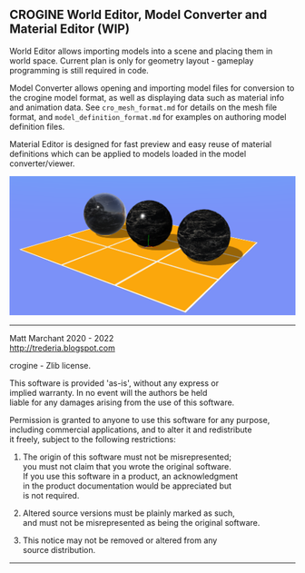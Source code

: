 CROGINE World Editor, Model Converter and Material Editor (WIP)
---------------------------------------------------------------

World Editor allows importing models into a scene and placing them in world space. Current plan is only for geometry layout - gameplay programming is still required in code.

Model Converter allows opening and importing model files for conversion to the crogine model format, as well as displaying data such as material info and animation data. See `cro_mesh_format.md` for details on the mesh file format, and `model_definition_format.md` for examples on authoring model definition files.

Material Editor is designed for fast preview and easy reuse of material definitions which can be applied to models loaded in the model converter/viewer.


![alt text](material_preview.png "PBR, Blinn-Phong and unlit shaded materials")


-----------------------------------------------------------------------

Matt Marchant 2020 - 2022  
http://trederia.blogspot.com  

crogine - Zlib license.  

This software is provided 'as-is', without any express or  
implied warranty. In no event will the authors be held  
liable for any damages arising from the use of this software.  

Permission is granted to anyone to use this software for any purpose,  
including commercial applications, and to alter it and redistribute  
it freely, subject to the following restrictions:  

1. The origin of this software must not be misrepresented;  
you must not claim that you wrote the original software.  
If you use this software in a product, an acknowledgment  
in the product documentation would be appreciated but  
is not required.  

2. Altered source versions must be plainly marked as such,  
and must not be misrepresented as being the original software.  

3. This notice may not be removed or altered from any  
source distribution.  

-----------------------------------------------------------------------
